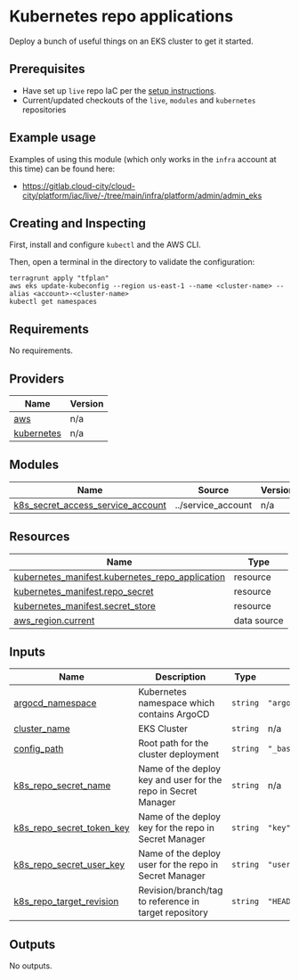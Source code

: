 # Kubernetes repo applications

Deploy a bunch of useful things on an EKS cluster to get it started.

## Prerequisites

- Have set up `live` repo IaC per the [setup instructions](https://gitlab.cloud-city/cloud-city/platform/iac/live/-/blob/main/_doc/setup.md).
- Current/updated checkouts of the `live`, `modules` and `kubernetes` repositories

## Example usage

Examples of using this module (which only works in the `infra` account at this time) can be found here:

- https://gitlab.cloud-city/cloud-city/platform/iac/live/-/tree/main/infra/platform/admin/admin_eks

## Creating and Inspecting

First, install and configure `kubectl` and the AWS CLI.

Then, open a terminal in the directory to validate the configuration:
```shell
terragrunt apply "tfplan"
aws eks update-kubeconfig --region us-east-1 --name <cluster-name> --alias <account>-<cluster-name>
kubectl get namespaces
```
<!-- BEGIN_TF_DOCS -->
## Requirements

No requirements.

## Providers

| Name | Version |
|------|---------|
| <a name="provider_aws"></a> [aws](#provider\_aws) | n/a |
| <a name="provider_kubernetes"></a> [kubernetes](#provider\_kubernetes) | n/a |

## Modules

| Name | Source | Version |
|------|--------|---------|
| <a name="module_k8s_secret_access_service_account"></a> [k8s\_secret\_access\_service\_account](#module\_k8s\_secret\_access\_service\_account) | ../service_account | n/a |

## Resources

| Name | Type |
|------|------|
| [kubernetes_manifest.kubernetes_repo_application](https://registry.terraform.io/providers/hashicorp/kubernetes/latest/docs/resources/manifest) | resource |
| [kubernetes_manifest.repo_secret](https://registry.terraform.io/providers/hashicorp/kubernetes/latest/docs/resources/manifest) | resource |
| [kubernetes_manifest.secret_store](https://registry.terraform.io/providers/hashicorp/kubernetes/latest/docs/resources/manifest) | resource |
| [aws_region.current](https://registry.terraform.io/providers/hashicorp/aws/latest/docs/data-sources/region) | data source |

## Inputs

| Name | Description | Type | Default | Required |
|------|-------------|------|---------|:--------:|
| <a name="input_argocd_namespace"></a> [argocd\_namespace](#input\_argocd\_namespace) | Kubernetes namespace which contains ArgoCD | `string` | `"argocd"` | no |
| <a name="input_cluster_name"></a> [cluster\_name](#input\_cluster\_name) | EKS Cluster | `string` | n/a | yes |
| <a name="input_config_path"></a> [config\_path](#input\_config\_path) | Root path for the cluster deployment | `string` | `"_base/_infrastructure"` | no |
| <a name="input_k8s_repo_secret_name"></a> [k8s\_repo\_secret\_name](#input\_k8s\_repo\_secret\_name) | Name of the deploy key and user for the repo in Secret Manager | `string` | n/a | yes |
| <a name="input_k8s_repo_secret_token_key"></a> [k8s\_repo\_secret\_token\_key](#input\_k8s\_repo\_secret\_token\_key) | Name of the deploy key for the repo in Secret Manager | `string` | `"key"` | no |
| <a name="input_k8s_repo_secret_user_key"></a> [k8s\_repo\_secret\_user\_key](#input\_k8s\_repo\_secret\_user\_key) | Name of the deploy user for the repo in Secret Manager | `string` | `"user"` | no |
| <a name="input_k8s_repo_target_revision"></a> [k8s\_repo\_target\_revision](#input\_k8s\_repo\_target\_revision) | Revision/branch/tag to reference in target repository | `string` | `"HEAD"` | no |

## Outputs

No outputs.
<!-- END_TF_DOCS -->